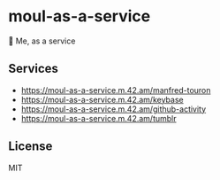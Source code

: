 # moul-as-a-service
:man: Me, as a service

## Services

* https://moul-as-a-service.m.42.am/manfred-touron
* https://moul-as-a-service.m.42.am/keybase
* https://moul-as-a-service.m.42.am/github-activity
* https://moul-as-a-service.m.42.am/tumblr

## License

MIT
